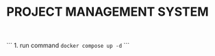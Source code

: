 <h1> PROJECT MANAGEMENT SYSTEM</h1><br><br>
```
1. run command <code>docker compose up -d</code>
```
